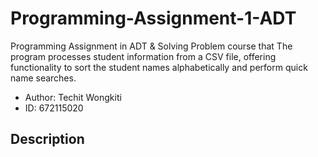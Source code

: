 # Programming-Assignment-1-ADT
Programming Assignment in ADT & Solving Problem course that The program processes student information from a CSV file, offering functionality to sort the student names alphabetically and perform quick name searches.
* Author: Techit Wongkiti
* ID: 672115020

## Description
